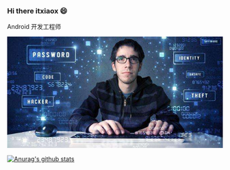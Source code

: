 ### Hi there itxiaox 😄

Android 开发工程师

![](https://github.com/itxiaox/itxiaox/blob/master/img/timg.jpg?raw=true)

[![Anurag's github stats](https://github-readme-stats.vercel.app/api?username=itxiaox&theme=dracula)](https://github.com/anuraghazra/github-readme-stats)


<!--
**itxiaox/itxiaox** is a ✨ _special_ ✨ repository because its `README.md` (this file) appears on your GitHub profile.

Here are some ideas to get you started:

- 🔭 I’m currently working on ...
- 🌱 I’m currently learning ...
- 👯 I’m looking to collaborate on ...
- 🤔 I’m looking for help with ...
- 💬 Ask me about ...
- 📫 How to reach me: ...
- 😄 Pronouns: ...
- ⚡ Fun fact: ...
-->
